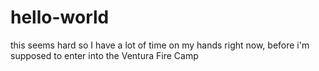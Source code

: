 # hello-world
this seems hard
so I have a lot of time on my hands right now, before i'm supposed to enter into the Ventura Fire Camp
